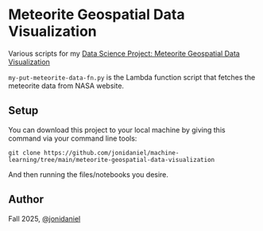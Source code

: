 # Meteorite Geospatial Data Visualization

Various scripts for my [Data Science Project: Meteorite Geospatial Data Visualization](https://www.jonimakinen.com/mywork/meteorites-en.html)

`my-put-meteorite-data-fn.py` is the Lambda function script that fetches the meteorite data from NASA website.

## Setup

You can download this project to your local machine by giving this command via your command line tools:

`git clone https://github.com/jonidaniel/machine-learning/tree/main/meteorite-geospatial-data-visualization`

And then running the files/notebooks you desire.

## Author

Fall 2025, [@jonidaniel](https://github.com/jonidaniel)
